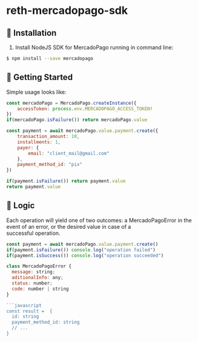 # reth-mercadopago-sdk

## 📲 Installation 

1. Install NodeJS SDK for MercadoPago running in command line:
```sh
$ npm install --save mercadopago
```


## 🌟 Getting Started

  Simple usage looks like:

```javascript
const mercadoPago = MercadoPago.createInstance({
    accessToken: process.env.MERCADOPAGO_ACCESS_TOKEN!
})
if(mercadoPago.isFailure()) return mercadoPago.value

const payment = await mercadoPago.value.payment.create({
    transaction_amount: 10,
    installments: 1,
    payer: {
        email: "client_mail@gmail.com"
    },
    payment_method_id: "pix"
})

if(payment.isFailure()) return payment.value
return payment.value
```

## 🌟 Logic

  Each operation will yield one of two outcomes: a MercadoPagoError in the event of an error, or the desired value in case of a   
  successful operation.

```javascript
const payment = await mercadoPago.value.payment.create()
if(payment.isFailure()) console.log("operation failed")
if(payment.isSuccess()) console.log("operation succeeded")
```

```javascript
class MercadoPagoError {
  message: string;
  aditionalInfo: any;
  status: number;
  code: number | string
}

```javascript
const result =  {
  id: string
  payment_method_id: string
  // ...
}
```

